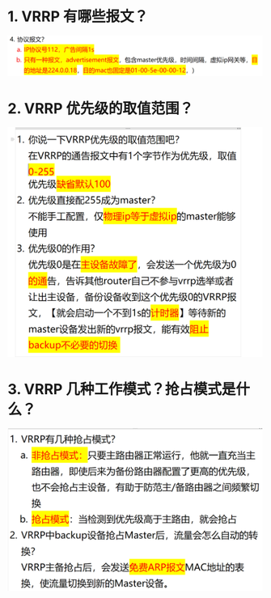# 1. VRRP 有哪些报文？

![alt text](image.png)

# 2. VRRP 优先级的取值范围？

![alt text](image-2.png)

# 3. VRRP 几种工作模式？抢占模式是什么？

![alt text](images/面试题---VRRP基础/image.png)
